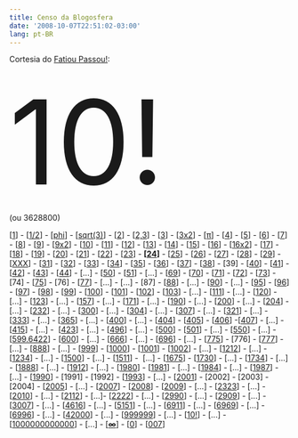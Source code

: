 ```yaml
---
title: Censo da Blogosfera
date: '2008-10-07T22:51:02-03:00'
lang: pt-BR
---
```


Cortesia do [Fatiou Passou!](http://fatioupassou.com/censo-da-blogosfera-and-counting.html):

<span style="font-size:1500%">10!</span>  
(ou 3628800)

[[1](http://fatioupassou.com/censo-da-blogosfera-and-counting.html 'Inicio do censo da Blogosfera')] - [[1/2](http://brunoruchiga.wordpress.com/2008/10/05/censo-da-blogosfera/)] - [[phi](http://elfslair.blogspot.com/2008/10/censo-da-blogosfera.html)] - [[sqrt(3)](http://zonanerd.blogspot.com/2008/10/senso-blogosferco.html)] - [[2](http://teusmapress.evonblogs.com.br/censo-da-blogosfera-and-counting-2/)] - [[2,3](http://htxbr.com/sem-categoria/censo-da-blogosfera-2-3/)] - [[3](http://casal10.evonblogs.com.br/)] - [[3x2](http://coisasdehomem.hitechlive.com.br/2008/in-off/3-corra-e-pegue-seu-numero/)] - [[π](http://ww.brogui.com/2008/10/05/pi/)] - [[4](http://novo-mundo.org/log/geral/contagem-da-blogosfera-4.html)] - [[5](http://deussalvearainha.blogspot.com/2008/10/conteagem-da-blogosfera-5.html)] - [[6](http://bobagento.com/6/)] - [[7](http://www.treta.com.br/2008/10/1-2-3-4-5-6-7-garanta-j-o-seu-nmero.html)] - [[8](http://pictolirica.com/2008/10/05/contagem-da-blogosfera/)] - [[9](http://guezth.wordpress.com/2008/10/05/contagem-da-blogosfera/)] - [[9x2](http://www.opadrevoador.com/2008/10/9.html)] - [[10](http://www.birajones.com/2008/10/05/censo-da-blogosfera/)] - [[11](http://teobaldohp.blogspot.com/2008/10/11.html)] - [[12](http://semsononenhum.com/?p=128)] - [[13](http://www.umtudo.com/2008/10/censo-da-blogosfera-13/)] - [[14](http://dcarbono.com/boletim-de-ocorrencia/14/)] - [[15](http://sempreon.blogspot.com/2008/10/contagem-da-blogosfera-15.html)] - [[16](http://olhometro.com/2008/10/05/censo-da-blogosfera-16/)] - [[16x2](http://kilobyte.com.br/noticias-em-geral/16-questionario-da-blogosfera/)] - [[17](http://anderssauro.com/geral/17.html)] - [[18](http://www.negaointernauta.com/index.php/18/)] - [[19](http://log.blog.br/posts/censo-da-blogosfera/)] - [[20](http://bardocelso.blogspot.com/)] - [[21](http://www.jumentox.com/)] - [[22](http://animerda.blogspot.com/2008/10/censo-da-blogosfera.html)] - [[23](http://inutensilios.com/2008/10/05/23/)] - **[[24](http://www.estiloemo.com.br/24/)]** - [[25](http://www.caixapretta.com.br/2008/10/post-parceiro-25-2/)] - [[26](http://estafrio.blogspot.com/)] - [[27](http://www.uhull.com.br/10/05/vinte-e-sete/)] - [[28](http://feminices.geradorii.com/2008/10/05/contagem-da-blogosfera/)] - [[29](http://megabalaio.com/contagem-blogosferica-escolha-o-seu-numero/)] - [[XXX](http://seuestranho.blogspot.com/2008/10/xxx.html)] - [[31](http://zecanet.com/2008/10/31-contagem-da-blogosfera/)] - [[32](http://diegoxavier.com/mais-um-na-multidao/)] - [[33](http://daniel-san.blogspot.com/)] - [[34](http://ganguedopalhaco.blogspot.com/)] - [[35](http://gtagratis.com.br/35/)] - [[36](http://miztura.blogspot.com/)] - [[37](http://advancedunit.blogspot.com/2008/10/estava-eu.html)] - [[38](http://ctrlc.blog.br/2008/10/06/38-contagem-da-blogosfera-brasileira/)] - [39] - [[40](http://matheuscunha.wordpress.com/2008/10/05/40/)] - [[41](http://papibakigrafo.com/2008/10/censo-da-blogosfera.html)] - [[42](http://geradorii.com/2008/10/42.html)] - [[43](http://www.woolk.net/2008/10/43/)] - [[44](http://caipiblog.blogspot.com/2008/10/censo-da-blogosfera-o-caipira-44.html)] - [...] - [[50](http://peroxas.blogspot.com/2008/10/50.html)] - [[51](http://www.gravateiros.com.br)] - [...] - [[69](http://porqueveio.com/69/)] - [[70](http://viliouvi.blogspot.com/2008/10/censo-da-blogosfera.html)] - [[71](http://semtempero.blogspot.com)] - [[72](http://pneumoultra.nakanaide.net/?p=176)] - [[73](http://www.nerdssomosnozes.com/2008/10/73.html)] - [74] - [[75](http://www.mundodesbravador.com/2008/10/75.html)] - [76] - [[77](http://aprovadetapa.blogspot.com/2008/10/77-do-douglas-doido-maluco.html)] - [...] - [...] - [87] - [[88](http://saiu.com.br/2008/fgfd88/)] - [...] - [[90](http://d-efeitosespeciais.blogspot.com/2008/10/peguei-o-90.html)] - [...] - [[95](http://vemquetem.net/95-censo-da-blogosfera-and-counting/)] - [[96](http://lolhehehe.com/6870/96-69-so-que-do-ponto-de-vista-de-quem-ta-por-baixo.html)] - [[97](http://www.nerdset.com/cursosgratis/censo-blogosfera-97/)] - [[98](http://www.supercacetadas.com/2008/10/censo-da-blogosfera.html)] - [[99](http://www.kamikazeblog.com/?p=486)] - [[100](http://asnovidades.com.br/2008/100/)] - [[101](http://www.quartouniversitario.com/2008/10/contagem-da-blogosfera-101.html)] - [[102](http://www.xgoogle.com.br/blog)] - [[103](http://queijohumor.blogspot.com/2008/10/contagem-blogos.html)] - [...] - [[111](http://www.vidaemo.com.br/111.html)] - [...] - [[120](http://disgramatravou.blogspot.com/2008/10/censo-da-blogosfera-e-contando.html)] - [...] - [[123](http://dicasblogger.blogspot.com/2008/10/quem-e-quantos-so-os-blogueiros.html)] - [...] - [[157](http://markurgh.blogspot.com/2008/10/157.html)] - [...] - [[171](http://metiredesteocio.brogui.com/2008/10/05/171-ja-pegou-seu-numero/)] - [...] - [[190](http://www.eu-ri.com/censo-da-blogosfera-sou-o-190)] - [...] - [[200](http://justplay.info/posts/200/)] - [...] - [[204](http://leoninadigital.blogspot.com/2008/10/204.html)] - [...] - [[232](http://pior.brogui.com/?p=357)] - [...] - [[300](http://vidadeblogueira.com.br/300.html)] - [...] - [[304](http://www.blogsilence.com/304/)] - [...] - [[307](http://carrocarro.com.br/2008/diversos/307/)] - [...] - [[321](http://centoeuma.blogspot.com/2008/10/censo-da-blogosfera.html)] - [...] - [[333](http://elatadexico.blogspot.com/2008/10/contagem-da-blogosfera.html)] - [...] - [[365](http://reinaldo.pro.br/blog/2008/10/05/365/)] - [...] - [[400](http://loucodebom.blogspot.com/2008/10/contagem-da-blogosfera-400.html)] - [...] - [[404](http://www.inexistentman.net/2008/10/06/404/)] - [[405](http://mundodosblogues.blogspot.com/2008/10/contagem-da-blogsfera.html)] - [[406](http://www.soudoente.com/2008/10/406.html)] -[[407](http://www.tudojunto.org/censo-da-blogosfera-and-counting-407/)] - [...] - [[415](http://www.mundodastribos.com/415.html)] - [...] -  [[423](http://www.nerdcuritibano.com.br/2008/10/423/)] - [...] - [[496](http://www.mundobits.com/?p=1696)] - [...] - [[500](http://autovia.trankera.org/)] - [[501](http://quasebase.com/2008/501/)] - [...] - [[550](http://itsgreendesign.blogspot.com/2008/10/censo-da-blogosfera.html)] - [...] - [[599.6422](http://vacamodeon.wordpress.com/2008/10/05/contagem-da-blogosfera-5996422/)] - [[600](http://www.risonho.com.br/blog/index.php/2008/10/censo-da-blogosfera/)] - [...] - [[666](http://igaum.blogspot.com/2008/10/number-of-beast.html)] - [...] - [[696](http://trankera.com.br/luizgadetto/696/)] - [...] - [[775](http://www.cogumelolouco.com/775/)] - [776] - [[777](http://www.arteblog.net/curiosidades/777/)] - [...] - [[888](http://baixacombustao.com/geral/88/)] - [...] - [[999](http://poipoipoi.com/999/2008/)] - [[1000](http://algumacoisa.net/blog/blogosfera/2008/10/contando-a-blogosfera/)] - [[1001](http://1001gatos.org/)] - [[1002](http://caixa2.com/2008/10/04/1002/)] - [...] - [[1212](http://www.veiotarado.com/post/censo-da-blogosfera-and-counting/)] - [...] - [[1234](http://pagueimico.blogspot.com/2008/10/censo-da-blogosfera.html)] - [...] - [[1500](http://www.blognoticias.info/2008/10/censo-da-blogosfera/)] - [...] - [[1511](http://www.acessonews.com/blog/646/1511/)] -  [...] - [[1675](http://thelgblog.blogspot.com/)] - [[1730](http://crpo.blogspot.com/2008/10/censo-da-blogosfera.html)] - [...] - [[1734](http://praticandohumor.blogspot.com/2008/10/censo-da-blogosferae-eu-acordado-pra.html)] - [...] - [[1888](http://www.bombadigital.com/2008/10/1888.html)] - [...] - [[1912](http://fofoca.org/geral/1912-o-ano-da-fofoca.html)] - [...] - [[1980](http://www.triplosentido.com/2008/10/escolha-seu-numero.html)] - [[1981](http://www.blogdobinhozito.com/2008/10/censo-da-blogosfera-and-counting.html)] - [...] - [[1984](http://desventurasemsequencia.blogspot.com/2008/10/censo-da-blogosfera-1984.html)] - [...] - [[1987](http://www.reitor.net/blog/2008/10/05/1987/)] - [...] - [[1990](http://cairobraga.wordpress.com/2008/10/05/1990/)] - [1991] - [1992] - [[1993](http://jackdownloads.blogspot.com/2008/10/1993_05.html)] - [...] - [[2001](http://www.desconspiracao.com/2008/10/06/2001-e-nosso/)] - [2002] - [2003] - [2004] - [[2005](http://blogdojornal.blogspot.com/2008/10/censo-da-blogosfera.html)] - [...] - [[2007](http://dicacs.blogspot.com/2008/10/censo-da-blogosfera.html)] - [[2008](http://oots.com.br/2008/10/05/censo-da-blogosfera/)] - [[2009](http://blogs.byideas.com.br/2008/10/2009-o-censo-da-blogosfera.html)] - [...] - [[2323](http://nadave.net/?p=1048)] - [...] - [[2010](http://blogpacuassado.blogspot.com/2008/10/2010.html)] - [...] - [[2112](http://usuariocompulsivo.blogspot.com/2008/10/2112.html)] - [...]- [[2222](http://www.blogdamandioca.com/blog/?p=565)] - [...] - [[2990](http://bloggerdigo.blogspot.com/2008/10/2990.html)] - [...] - [[2909](http://rwiki.blogspot.com/2008/10/contagem-da-blogosfera.html)] - [...] - [[3007](http://blogdoxavier.blogspot.com/2008/10/3007.html)] - [...] - [[4616](http://crazyseawolf.blogspot.com/2008/10/blogosfera-em-pesquisa.html)] - [...] - [[5151](http://papodebuteco.brogui.com/2008/10/06/censo-da-blogosfera-and-counting-5151/)] - [...] - [[6911](http://bloggalvao.blogspot.com/2008/10/censo-de-blogs.html)] - [...] - [[6969](http://lemesul.blogspot.com/2008/10/meu-numero-6969.html)] - [...] - [[6996](http://www.estacaobr.net/2008/10/6996.html)] - [...] - [[42000](http://www.universo42.com/2008/10/censo-da-blogsfera.html)] - [...] - [[999999](http://www.insuportaveis.com/2008/10/05/999999/)] - [...] - [[10!](http://rbardini.com/censo-da-blogosfera)] - [...] - [[1000000000000](http://www.mundovigarista.com/2008/10/1000000000000.html)] - [...] - [**[∞](http://www.gordonerd.com/?p=843)**] - [[0](http://www.shablemga.com/2008/10/05/eu-sou-o-0/)] - [[007](http://cerebelonabrita.blogspot.com/2008/10/007-brita-cerebelo-na-brita.html)]
